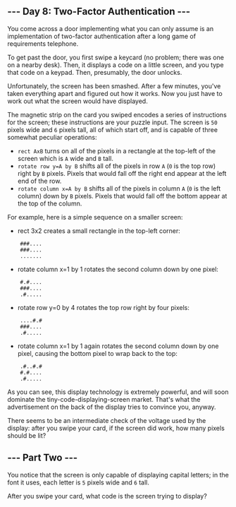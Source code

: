 ## --- Day 8: Two-Factor Authentication ---

You come across a door implementing what you can only assume is an implementation of two-factor authentication after a long game of requirements telephone.

To get past the door, you first swipe a keycard (no problem; there was one on a nearby desk). Then, it displays a code on a little screen, and you type that code on a keypad. Then, presumably, the door unlocks.

Unfortunately, the screen has been smashed. After a few minutes, you've taken everything apart and figured out how it works. Now you just have to work out what the screen would have displayed.

The magnetic strip on the card you swiped encodes a series of instructions for the screen; these instructions are your puzzle input. The screen is `50` pixels wide and `6` pixels tall, all of which start off, and is capable of three somewhat peculiar operations:

 - `rect AxB` turns on all of the pixels in a rectangle at the top-left of the screen which is `A` wide and `B` tall.
 - `rotate row y=A by B` shifts all of the pixels in row `A` (`0` is the top row) right by `B` pixels. Pixels that would fall off the right end appear at the left end of the row.
 - `rotate column x=A by B` shifts all of the pixels in column `A` (`0` is the left column) down by `B` pixels. Pixels that would fall off the bottom appear at the top of the column.

For example, here is a simple sequence on a smaller screen:

 - rect 3x2 creates a small rectangle in the top-left corner:

```
    ###....
    ###....
    .......
```

 - rotate column x=1 by 1 rotates the second column down by one pixel:

```
    #.#....
    ###....
    .#.....
```

 - rotate row y=0 by 4 rotates the top row right by four pixels:

```
    ....#.#
    ###....
    .#.....
```

 - rotate column x=1 by 1 again rotates the second column down by one pixel, causing the bottom pixel to wrap back to the top:

```
    .#..#.#
    #.#....
    .#.....
```

As you can see, this display technology is extremely powerful, and will soon dominate the tiny-code-displaying-screen market. That's what the advertisement on the back of the display tries to convince you, anyway.

There seems to be an intermediate check of the voltage used by the display: after you swipe your card, if the screen did work, how many pixels should be lit?

## --- Part Two ---

You notice that the screen is only capable of displaying capital letters; in the font it uses, each letter is `5` pixels wide and `6` tall.

After you swipe your card, what code is the screen trying to display?

